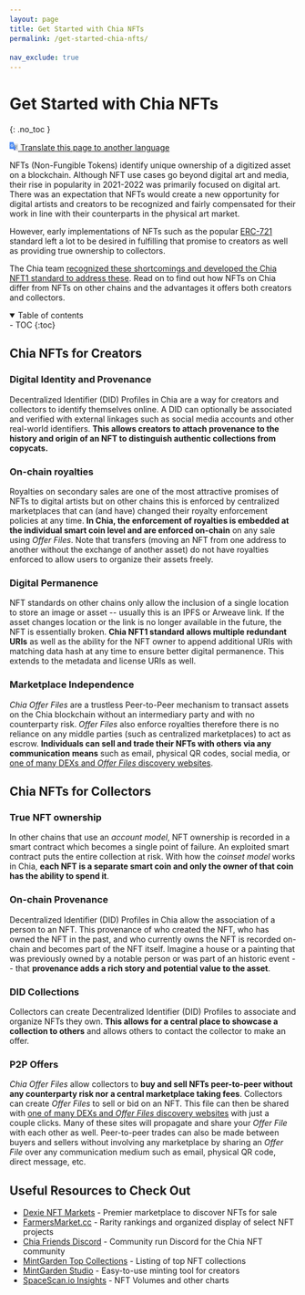 ```yaml
---
layout: page
title: Get Started with Chia NFTs
permalink: /get-started-chia-nfts/

nav_exclude: true
---
```


# Get Started with Chia NFTs
{: .no_toc }

<a href="https://chialinks-com.translate.goog/get-started-chia-nfts/?_x_tr_sl=en&_x_tr_tl=zh-CN&_x_tr_hl=en&_x_tr_pto=wapp" class="btn"><img src="/assets/images/google-translate.png" width="15" /> Translate this page to another language</a>

NFTs (Non-Fungible Tokens) identify unique ownership of a digitized asset on a blockchain. Although NFT use cases go beyond digital art and media, their rise in popularity in 2021-2022 was primarily focused on digital art. There was an expectation that NFTs would create a new opportunity for digital artists and creators to be recognized and fairly compensated for their work in line with their counterparts in the physical art market.

However, early implementations of NFTs such as the popular [ERC-721](https://ethereum.org/en/developers/docs/standards/tokens/erc-721/) standard left a lot to be desired in fulfilling that promise to creators as well as providing true ownership to collectors.

The Chia team [recognized these shortcomings and developed the Chia NFT1 standard to address these](https://www.chia.net/2022/05/11/our-vision-for-chia-nfts/). Read on to find out how NFTs on Chia differ from NFTs on other chains and the advantages it offers both creators and collectors.

<details open markdown="block">
  <summary>
    Table of contents
  </summary>
- TOC
{:toc}
</details>

## Chia NFTs for Creators

### Digital Identity and Provenance
Decentralized Identifier (DID) Profiles in Chia are a way for creators and collectors to identify themselves online. A DID can optionally be associated and verified with external linkages such as social media accounts and other real-world identifiers. **This allows creators to attach provenance to the history and origin of an NFT to distinguish authentic collections from copycats.**

### On-chain royalties
Royalties on secondary sales are one of the most attractive promises of NFTs to digital artists but on other chains this is enforced by centralized marketplaces that can (and have) changed their royalty enforcement policies at any time. **In Chia, the enforcement of royalties is embedded at the individual smart coin level and are enforced on-chain** on any sale using *Offer Files*. Note that transfers (moving an NFT from one address to another without the exchange of another asset) do not have royalties enforced to allow users to organize their assets freely.

### Digital Permanence
NFT standards on other chains only allow the inclusion of a single location to store an image or asset -- usually this is an IPFS or Arweave link. If the asset changes location or the link is no longer available in the future, the NFT is essentially broken. **Chia NFT1 standard allows multiple redundant URIs** as well as the ability for the NFT owner to append additional URIs with matching data hash at any time to ensure better digital permanence. This extends to the metadata and license URIs as well.

### Marketplace Independence
*Chia Offer Files* are a trustless Peer-to-Peer mechanism to transact assets on the Chia blockchain without an intermediary party and with no counterparty risk. *Offer Files* also enforce royalties therefore there is no reliance on any middle parties (such as centralized marketplaces) to act as escrow. **Individuals can sell and trade their NFTs with others via any communication means** such as email, physical QR codes, social media, or [one of many DEXs and *Offer Files* discovery websites](https://chialinks.com/nfts/#marketplaces).


## Chia NFTs for Collectors

### True NFT ownership
In other chains that use an *account model*, NFT ownership is recorded in a smart contract which becomes a single point of failure. An exploited smart contract puts the entire collection at risk. With how the *coinset model* works in Chia, **each NFT is a separate smart coin and only the owner of that coin has the ability to spend it**.

### On-chain Provenance
Decentralized Identifier (DID) Profiles in Chia allow the association of a person to an NFT. This provenance of who created the NFT, who has owned the NFT in the past, and who currently owns the NFT is recorded on-chain and becomes part of the NFT itself. Imagine a house or a painting that was previously owned by a notable person or was part of an historic event -- that **provenance adds a rich story and potential value to the asset**.

### DID Collections
Collectors can create Decentralized Identifier (DID) Profiles to associate and organize NFTs they own. **This allows for a central place to showcase a collection to others** and allows others to contact the collector to make an offer.

### P2P Offers
*Chia Offer Files* allow collectors to **buy and sell NFTs peer-to-peer without any counterparty risk nor a central marketplace taking fees**. Collectors can create *Offer Files* to sell or bid on an NFT. This file can then be shared with [one of many DEXs and *Offer Files* discovery websites](https://chialinks.com/nfts/#marketplaces) with just a couple clicks. Many of these sites will propagate and share your *Offer File* with each other as well. Peer-to-peer trades can also be made between buyers and sellers without involving any marketplace by sharing an *Offer File* over any communication medium such as email, physical QR code, direct message, etc.

<!-- 
### On-chain Royalties
By ensuring that creators are paid royalties on secondary sales, 
NFTs that have royalties configured to fully or partially pay to a known charity introduces an unavoidable cost to wash trading. Collectors can have more confidence that the pricing of these collections are not the result of market manipulation. -->


## Useful Resources to Check Out
- [Dexie NFT Markets](https://dexie.space/nft) - Premier marketplace to discover NFTs for sale
- [FarmersMarket.cc](https://farmersmarket.cc/) - Rarity rankings and organized display of select NFT projects
- [Chia Friends Discord](https://discord.com/invite/ECAteZ2B6n) - Community run Discord for the Chia NFT community
- [MintGarden Top Collections](https://mintgarden.io/collections) - Listing of top NFT collections
- [MintGarden Studio](https://mintgarden.io/mint) - Easy-to-use minting tool for creators
- [SpaceScan.io Insights](https://www.spacescan.io/xch/insight/nft-volume) - NFT Volumes and other charts